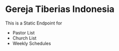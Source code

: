 # Gereja Tiberias Indonesia 
This is a Static Endpoint for 
* Pastor List
* Church List
* Weekly Schedules 
